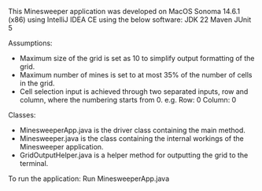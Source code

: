 This Minesweeper application was developed on MacOS Sonoma 14.6.1 (x86) using IntelliJ IDEA CE using the below software:
JDK 22
Maven
JUnit 5

Assumptions:
- Maximum size of the grid is set as 10 to simplify output formatting of the grid.
- Maximum number of mines is set to at most 35% of the number of cells in the grid.
- Cell selection input is achieved through two separated inputs, row and column, where the numbering starts from 0.
  e.g. 
  Row: 0
  Column: 0

Classes:
- MinesweeperApp.java is the driver class containing the main method.
- Minesweeper.java is the class containing the internal workings of the Minesweeper application.
- GridOutputHelper.java is a helper method for outputting the grid to the terminal.

To run the application:
Run MinesweeperApp.java
